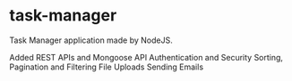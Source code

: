 # task-manager
 Task Manager application made by NodeJS.

 Added REST APIs and Mongoose
 API Authentication and Security
 Sorting, Pagination and Filtering
 File Uploads
 Sending Emails
